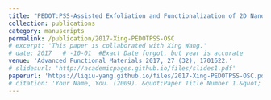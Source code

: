 ```yaml
---
title: "PEDOT:PSS-Assisted Exfoliation and Functionalization of 2D Nanosheets for High-Performance Organic Solar Cells"
collection: publications
category: manuscripts
permalink: /publication/2017-Xing-PEDOTPSS-OSC
# excerpt: 'This paper is collaborated with Xing Wang.'
# date: 2017   # -10-01  #Exact Date forgot, but year is accurate
venue: 'Advanced Functional Materials 2017, 27 (32), 1701622.'
# slidesurl: 'http://academicpages.github.io/files/slides1.pdf'
paperurl: 'https://liqiu-yang.github.io/files/2017-Xing-PEDOTPSS-OSC.pdf'
# citation: 'Your Name, You. (2009). &quot;Paper Title Number 1.&quot; <i>Journal 1</i>. 1(1).'
---
```

